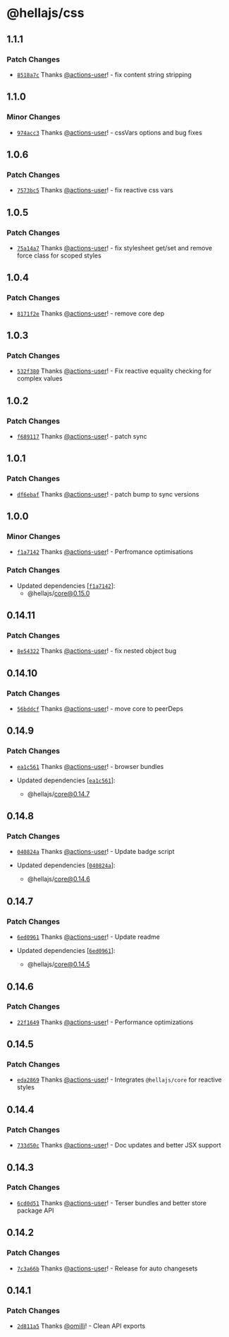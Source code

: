 # @hellajs/css

## 1.1.1

### Patch Changes

- [`8518a7c`](https://github.com/omilli/hellajs/commit/8518a7c2a71b22c08bd7ac04660feb2da6e31305) Thanks [@actions-user](https://github.com/actions-user)! - fix content string stripping

## 1.1.0

### Minor Changes

- [`974acc3`](https://github.com/omilli/hellajs/commit/974acc3b224a8205dd02c944676c48af2e0008f8) Thanks [@actions-user](https://github.com/actions-user)! - cssVars options and bug fixes

## 1.0.6

### Patch Changes

- [`7573bc5`](https://github.com/omilli/hellajs/commit/7573bc5e0b3f973080afa93ccc44c219d8b442b9) Thanks [@actions-user](https://github.com/actions-user)! - fix reactive css vars

## 1.0.5

### Patch Changes

- [`75a14a7`](https://github.com/omilli/hellajs/commit/75a14a7b24d8462e5df20369a40c184e079d2611) Thanks [@actions-user](https://github.com/actions-user)! - fix stylesheet get/set and remove force class for scoped styles

## 1.0.4

### Patch Changes

- [`8171f2e`](https://github.com/omilli/hellajs/commit/8171f2e622823e9598c19f7e94c84c0deac266d2) Thanks [@actions-user](https://github.com/actions-user)! - remove core dep

## 1.0.3

### Patch Changes

- [`532f380`](https://github.com/omilli/hellajs/commit/532f38003e1cb900e05cb09c4fbbad4dce8ff27d) Thanks [@actions-user](https://github.com/actions-user)! - Fix reactive equality checking for complex values

## 1.0.2

### Patch Changes

- [`f689117`](https://github.com/omilli/hellajs/commit/f689117a0c059fe4cefa5f5aaab77ad65d7b897f) Thanks [@actions-user](https://github.com/actions-user)! - patch sync

## 1.0.1

### Patch Changes

- [`df6ebaf`](https://github.com/omilli/hellajs/commit/df6ebaf17134ba63af189da1c976e47cb9a587ef) Thanks [@actions-user](https://github.com/actions-user)! - patch bump to sync versions

## 1.0.0

### Minor Changes

- [`f1a7142`](https://github.com/omilli/hellajs/commit/f1a714203be88a7e7e7a3bd8bd6617dd10f35719) Thanks [@actions-user](https://github.com/actions-user)! - Perfromance optimisations

### Patch Changes

- Updated dependencies [[`f1a7142`](https://github.com/omilli/hellajs/commit/f1a714203be88a7e7e7a3bd8bd6617dd10f35719)]:
  - @hellajs/core@0.15.0

## 0.14.11

### Patch Changes

- [`8e54322`](https://github.com/omilli/hellajs/commit/8e54322ee39c8d89881589af594d0911262216f5) Thanks [@actions-user](https://github.com/actions-user)! - fix nested object bug

## 0.14.10

### Patch Changes

- [`56bddcf`](https://github.com/omilli/hellajs/commit/56bddcfeb34b3e2f8e806f9f6a615d494c29e8df) Thanks [@actions-user](https://github.com/actions-user)! - move core to peerDeps

## 0.14.9

### Patch Changes

- [`ea1c561`](https://github.com/omilli/hellajs/commit/ea1c561fe1665ecbd6c8bebcbfb90fab22283960) Thanks [@actions-user](https://github.com/actions-user)! - browser bundles

- Updated dependencies [[`ea1c561`](https://github.com/omilli/hellajs/commit/ea1c561fe1665ecbd6c8bebcbfb90fab22283960)]:
  - @hellajs/core@0.14.7

## 0.14.8

### Patch Changes

- [`040824a`](https://github.com/omilli/hellajs/commit/040824a2920648485a70193db80e3df5dd89b96f) Thanks [@actions-user](https://github.com/actions-user)! - Update badge script

- Updated dependencies [[`040824a`](https://github.com/omilli/hellajs/commit/040824a2920648485a70193db80e3df5dd89b96f)]:
  - @hellajs/core@0.14.6

## 0.14.7

### Patch Changes

- [`6ed0961`](https://github.com/omilli/hellajs/commit/6ed0961124abe05b839f679e0ca82598b2cbf87c) Thanks [@actions-user](https://github.com/actions-user)! - Update readme

- Updated dependencies [[`6ed0961`](https://github.com/omilli/hellajs/commit/6ed0961124abe05b839f679e0ca82598b2cbf87c)]:
  - @hellajs/core@0.14.5

## 0.14.6

### Patch Changes

- [`22f1649`](https://github.com/omilli/hellajs/commit/22f1649787825dea8e26cdb9ba479b4fa3e01639) Thanks [@actions-user](https://github.com/actions-user)! - Performance optimizations

## 0.14.5

### Patch Changes

- [`eda2869`](https://github.com/omilli/hellajs/commit/eda286957967ce237c0fe0674f7b173edfa68399) Thanks [@actions-user](https://github.com/actions-user)! - Integrates `@hellajs/core` for reactive styles

## 0.14.4

### Patch Changes

- [`733d50c`](https://github.com/omilli/hellajs/commit/733d50c8e475c5b4471a23903c2b9022c80b0e38) Thanks [@actions-user](https://github.com/actions-user)! - Doc updates and better JSX support

## 0.14.3

### Patch Changes

- [`6cd0d51`](https://github.com/omilli/hellajs/commit/6cd0d517f27c97b762e7a83145ad4fb15d66778d) Thanks [@actions-user](https://github.com/actions-user)! - Terser bundles and better store package API

## 0.14.2

### Patch Changes

- [`7c3a66b`](https://github.com/omilli/hellajs/commit/7c3a66bd4b3c7ea2c577030be122018253580824) Thanks [@actions-user](https://github.com/actions-user)! - Release for auto changesets

## 0.14.1

### Patch Changes

- [`2d811a5`](https://github.com/omilli/hellajs/commit/2d811a59a99acb5fb90e1885e28c331ef308aab4) Thanks [@omilli](https://github.com/omilli)! - Clean API exports
